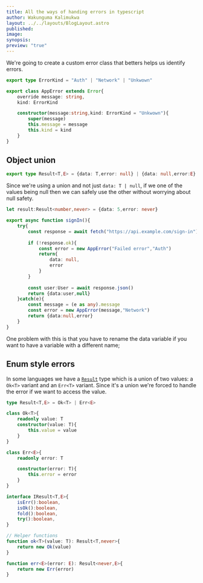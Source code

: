 ```yaml
---
title: All the ways of handing errors in typescript
author: Wakunguma Kalimukwa
layout: ../../layouts/BlogLayout.astro
published: 
image: 
synopsis: 
preview: "true"
---
```

We're going to create a custom error class that betters helps us identify errors.

```ts
export type ErrorKind = "Auth" | "Network" | "Unkwown"

export class AppError extends Error{
    override message: string,
    kind: ErrorKind

    constructor(message:string,kind: ErrorKind = "Unkwown"){
    	super(message)
		this.message = message
		this.kind = kind
	}
}
```

## Object union

```ts
export type Result<T,E> = {data: T,error: null} | {data: null,error:E}
```

Since we're using a union and not just `data: T | null`, if we one of the values being null then we can safely use the other without worrying about null safety.

```ts
let result:Result<number,never> = {data: 5,error: never}
```

```ts
export async function signIn(){
	try{
		const response = await fetch("https://api.example.com/sign-in")
		
		if (!response.ok){
			const error = new AppError("Failed error","Auth")
			return{
				data: null,
				error
			}
		}
		
		const user:User = await response.json()
		return {data:user,null}
	}catch(e){
		const message = (e as any).message
		const error = new AppError(message,"Network")
		return {data:null,error}
	}
}
```

One problem with this is that you have to rename the data variable if you want to have a variable with a different name;

## Enum style errors

In some languages we have a [`Result`](https://en.wikipedia.org/wiki/Result_type) type which is a union of two values: a `Ok<T>` variant and an `Err<T>` variant. Since it's a union we're forced to handle the error if we want to access the value. 

```ts
type Result<T,E> = Ok<T> | Err<E>

class Ok<T>{
    readonly value: T
    constructor(value: T){
        this.value = value
    }
}

class Err<E>{
    readonly error: T

    constructor(error: T){
        this.error = error
    }
}

interface IResult<T,E>{
    isErr():boolean,
    isOk():boolean,
    fold():boolean,
    try():boolean,
}

// Helper functions
function ok<T>(value: T): Result<T,never>{
    return new Ok(value)
}

function err<E>(error: E): Result<never,E>{
    return new Err(error)
}
```
